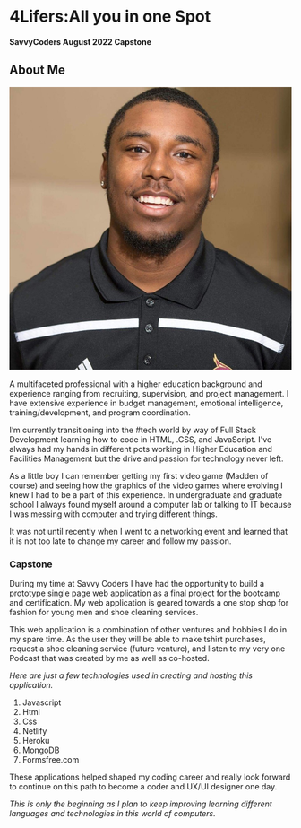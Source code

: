 # 4Lifers:All you in one Spot

#### SavvyCoders August 2022 Capstone

## About Me

![Andre' Webb](assets/F1BFE0D9-F7E8-4241-9449-8DAFFC288593_1_105_c.jpeg)

A multifaceted professional with a higher education background and experience ranging from recruiting, supervision, and project management. I have extensive experience in budget management, emotional intelligence, training/development, and program coordination.

I’m currently transitioning into the #tech world by way of Full Stack Development learning how to code in HTML, .CSS, and JavaScript. I've always had my hands in different pots working in Higher Education and Facilities Management but the drive and passion for technology never left.

As a little boy I can remember getting my first video game (Madden of course) and seeing how the graphics of the video games where evolving I knew I had to be a part of this experience. In undergraduate and graduate school I always found myself around a computer lab or talking to IT because I was messing with computer and trying different things.

It was not until recently when I went to a networking event and learned that it is not too late to change my career and follow my passion.

### Capstone

During my time at Savvy Coders I have had the opportunity to build a prototype single page web application as a final project for the bootcamp and certification. My web application is geared towards a one stop shop for fashion for young men and shoe cleaning services.

This web application is a combination of other ventures and hobbies I do in my spare time. As the user they will be able to make tshirt purchases, request a shoe cleaning service (future venture), and listen to my very one Podcast that was created by me as well as co-hosted.

_Here are just a few technologies used in creating and hosting this application._

1. Javascript
2. Html
3. Css
4. Netlify
5. Heroku
6. MongoDB
7. Formsfree.com

These applications helped shaped my coding career and really look forward to continue on this path to become a coder and UX/UI designer one day.

_This is only the beginning as I plan to keep improving learning different languages and technologies in this world of computers._
